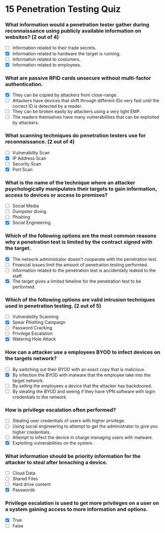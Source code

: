 # 15 Penetration Testing Quiz

### What information would a penetration tester gather during reconnaissance using publicly available information on websites? (2 out of 4)

- [ ] Information related to their trade secrets.
- [X] Information related to hardware the target is running.
- [ ] Information related to costumers.
- [X] Information related to employees.

### What are passive RFID cards unsecure without multi-factor authentication.

- [X] They can be copied by attackers from close-range.
- [ ] Attackers have devices that shift through different IDs very fast until the correct ID is detected by a reader.
- [ ] They can be broken easily by attackers using a very light EMP.
- [ ] The readers themselves have many vulnerabilities that can be exploited by attackers.

### What scanning techniques do penetration testers use for reconnaissance. (2 out of 4)

- [ ] Vulnerability Scan
- [X] IP Address Scan
- [ ] Security Scan
- [X] Port Scan

### What is the name of the technique where an attacker psychologically manipulates their targets to gain information, access to devices or access to premises?

- [ ] Social Media
- [ ] Dumpster diving
- [ ] Phishing
- [X] Social Engineering

### Which of the following options are the most common reasons why a penetration test is limited by the contract signed with the target.

- [X] The network administrator doesn't cooperate with the penetration test.
- [ ] Financial issues limit the amount of penetration testing performed.
- [ ] Information related to the penetration test is accidentally leaked to the staff.
- [X] The target gives a limited timeline for the penetration test to be performed.

### Which of the following options are valid intrusion techniques used in penetration testing. (2 out of 5)

- [ ] Vulnerability Scanning
- [X] Spear Phishing Campaign 
- [ ] Password Cracking
- [ ] Privilege Escalation
- [X] Watering Hole Attack

### How can a attacker use a employees BYOD to infect devices on the targets network?

- [ ] By switching out their BYOD with an exact copy that is malicious.
- [X] By infection the BYOD with malware that the employee take into the target network.
- [ ] By selling the employees a device that the attacker has backdoored.
- [ ] By stealing the BYOD and seeing if they have VPN software with login credentials to the network.

### How is privilege escalation often performed?

- [ ] Stealing user credentials of users with higher privilege.
- [ ] Using social engineering to attempt to get the administrator to give you higher credentials.
- [ ] Attempt to infect the device in charge managing users with malware.
- [X] Exploiting vulnerabilities on the system.

### What information should be priority information for the attacker to steal after breaching a device.

- [ ] Cloud Data
- [ ] Shared Files
- [ ] Hard drive content
- [X] Passwords

### Privilege escalation is used to get more privileges on a user on a system gaining access to more information and options.

- [X] True
- [ ] False